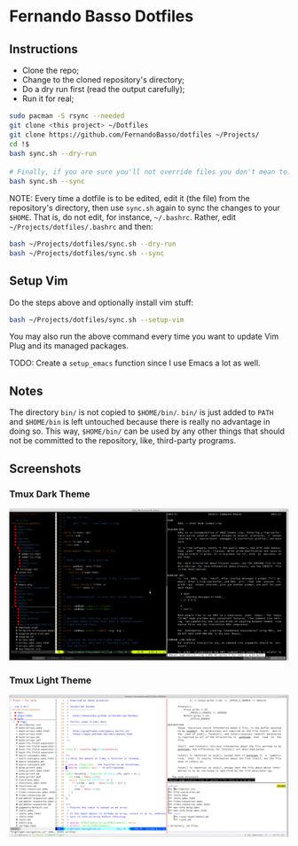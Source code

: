 # Fernando Basso Dotfiles

## Instructions

- Clone the repo;
- Change to the cloned repository's directory;
- Do a dry run first (read the output carefully);
- Run it for real;

```bash
sudo pacman -S rsync --needed
git clone <this project> ~/Dotfiles
git clone https://github.com/FernandoBasso/dotfiles ~/Projects/
cd !$
bash sync.sh --dry-run

# Finally, if you are sure you'll not override files you don't mean to:
bash sync.sh --sync
```

NOTE: Every time a dotfile is to be edited, edit it (the file) from the repository's directory, then use `sync.sh` again to sync the changes to your `$HOME`. That is, do not edit, for instance, `~/.bashrc`. Rather, edit `~/Projects/dotfiles/.bashrc` and then:

```bash
bash ~/Projects/dotfiles/sync.sh --dry-run
bash ~/Projects/dotfiles/sync.sh --sync
```

## Setup Vim

Do the steps above and optionally install vim stuff:

```bash
bash ~/Projects/dotfiles/sync.sh --setup-vim
```

You may also run the above command every time you want to update Vim Plug and its managed packages.

TODO: Create a `setup_emacs` function since I use Emacs a lot as well.

## Notes

The directory `bin/` is not copied to `$HOME/bin/`. `bin/` is just added to `PATH` and `$HOME/bin` is left untouched because there is really no advantage in doing so. This way, `$HOME/bin/` can be used by any other things that should not be committed to the repository, like, third-party programs.



## Screenshots

### Tmux Dark Theme

![Tmux Dark Theme](imgs-showcase/tmux-dark1.png)



### Tmux Light Theme

![Tmux Light Theme](imgs-showcase/tmux-light1.png)

